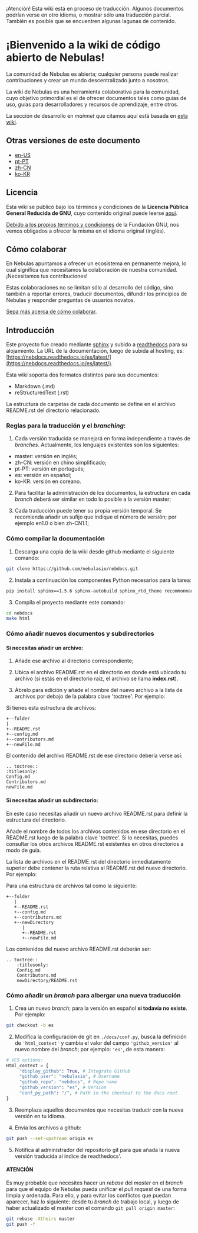 ¡Atención! Esta wiki está en proceso de traducción. Algunos documentos podrían verse en otro idioma, o mostrar sólo una traducción parcial. También es posible que se encuentren algunas lagunas de contenido.

# ¡Bienvenido a la wiki de código abierto de Nebulas!

La comunidad de Nebulas es abierta; cualquier persona puede realizar contribuciones y crear un mundo descentralizado junto a nosotros.

La wiki de Nebulas es una herramienta colaborativa para la comunidad, cuyo objetivo primordial es el de ofrecer documentos tales como guías de uso, guías para desarrolladores y recursos de aprendizaje, entre otros.

La sección de desarrollo en _mainnet_ que citamos aquí está basada en [esta wiki](https://github.com/nebulasio/wiki).

## Otras versiones de este documento

* [en-US](https://github.com/nebulasio/nebdocs)
* [pt-PT](https://github.com/nebulasio/nebdocs/tree/pt-PT)
* [zh-CN](https://github.com/nebulasio/nebdocs/tree/zh-CN)
* [ko-KR](https://github.com/nebulasio/nebdocs/tree/ko-KR)

## Licencia

Esta wiki se publicó bajo los términos y condiciones de la **Licencia Pública General Reducida de GNU**, cuyo contenido original puede leerse [aquí](https://github.com/nebulasio/nebdocs/tree/es/LICENSE).

[Debido a los propios términos y condiciones](https://www.gnu.org/licenses/translations.es.html) de la Fundación GNU, nos vemos obligados a ofrecer la misma en el idioma original (inglés).

## Cómo colaborar

En Nebulas apuntamos a ofrecer un ecosistema en permanente mejora, lo cual significa que necesitamos la colaboración de nuestra comunidad. ¡Necesitamos tus contribuciones!

Estas colaboraciones no se limitan sólo al desarrollo del código, sino también a reportar errores, traducir documentos, difundir los principios de Nebulas y responder preguntas de usuarios novatos.

[Sepa más acerca de cómo colaborar](https://wiki.nebulas.io/es/latest/how-to-contribute.html).

## Introducción

Este proyecto fue creado mediante [sphinx](http://www.sphinx-doc.org/en/master/) y subido a [readthedocs](https://readthedocs.org/) para su alojamiento. La URL de la documentación, luego de subida al hosting, es: [https://nebdocs.readthedocs.io/es/latest/](https://nebdocs.readthedocs.io/es/latest/).

Esta wiki soporta dos formatos distintos para sus documentos:

* Markdown (.md)
* reStructuredText (.rst)

La estructura de carpetas de cada documento se define en el archivo README.rst del directorio relacionado.

### Reglas para la traducción y el _branching_:
1) Cada versión traducida se manejará en forma independiente a través de _branches_. Actualmente, los lenguajes existentes son los siguientes:

* master: versión en inglés;
* zh-CN: versión en chino simplificado;
* pt-PT: versión en portugués;
* es: versión en español;
* ko-KR: versión en coreano.

2) Para facilitar la administración de los documentos, la estructura en cada _branch_ deberá ser similar en todo lo posible a la versión master;

3) Cada traducción puede tener su propia versión temporal. Se recomienda añadir un sufijo que indique el número de versión; por ejemplo en1.0 o bien zh-CN1.1;

### Cómo compilar la documentación

1) Descarga una copia de la wiki desde github mediante el siguiente comando:

```bash
git clone https://github.com/nebulasio/nebdocs.git
```

2) Instala a continuación los componentes Python necesarios para la tarea:

```bash
pip install sphinx==1.5.6 sphinx-autobuild sphinx_rtd_theme recommonmark
```

3) Compila el proyecto mediante este comando:

```bash
cd nebdocs
make html
```

### Cómo añadir nuevos documentos y subdirectorios

#### Si necesitas añadir un archivo:

1) Añade ese archivo al directorio correspondiente;

2) Ubica el archivo README.rst en el directorio en donde está ubicado tu archivo (si estás en el directorio raíz, el archivo se llama **index.rst**).

3) Ábrelo para edición y añade el nombre del nuevo archivo a la lista de archivos por debajo de la palabra clave 'toctree'. Por ejemplo:

Si tienes esta estructura de archivos:

    +--folder
    |
    +--README.rst
    +--config.md
    +--contributors.md
    +--newFile.md

El contenido del archivo README.rst de ese directorio debería verse así:

    .. toctree::
    :titlesonly:
    Config.md
    Contributors.md
    newFile.md

#### Si necesitas añadir un subdirectorio:

En este caso necesitas añadir un nuevo archivo README.rst para definir la estructura del directorio.

Añade el nombre de todos los archivos contenidos en ese directorio en el README.rst luego de la palabra clave 'toctree'. Si lo necesitas, puedes consultar los otros archivos README.rst existentes en otros directorios a modo de guía.

La lista de archivos en el README.rst del directorio inmediatamente superior debe contener la ruta relativa al README.rst del nuevo directorio. Por ejemplo:

Para una estructura de archivos tal como la siguiente:


    +--folder
       |
       +--README.rst
       +--config.md
       +--contributors.md
       +--newDirectory
          |
          +--README.rst
          +--newFile.md

Los contenidos del nuevo archivo README.rst deberán ser:

    .. toctree::
        :titlesonly:
        Config.md
        Contributors.md
        newDirectory/README.rst

### Cómo añadir un _branch_ para albergar una nueva traducción

1) Crea un nuevo _branch_; para la versión en español **si todavía no existe**. Por ejemplo:

```bash
git checkout -b es
```

2) Modifica la configuración de git en ```./docs/conf.py```, busca la definición de ```'html_context'```  y cambia el valor del campo ```'github_version'``` al nuevo nombre del _branch_; por ejemplo: ```'es'```, de esta manera:

```python
# VCS options:
Html_context = {
     "display_github": True, # Integrate GitHub
     "github_user": "nebulasio", # Username
     "github_repo": "nebdocs", # Repo name
     "github_version": "es", # Version
     "conf_py_path": "/", # Path in the checkout to the docs root
}
```

3) Reemplaza aquellos documentos que necesitas traducir con la nueva versión en tu idioma.

4) Envía los archivos a github:

```bash
git push --set-upstream origin es
```

5) Notifica al administrador del repositorio git para que añada la nueva versión traducida al índice de readthedocs'.

#### ATENCIÓN

Es muy probable que necesites hacer un _rebase_ del _master_ en el _branch_ para que el equipo de Nebulas pueda unificar el _pull request_ de una forma limpia y ordenada. Para ello, y para evitar los conflictos que puedan aparecer, haz lo siguiente: desde tu _branch_ de trabajo local, y luego de haber actualizado el master con el comando ```git pull origin master```:

```bash
git rebase -Xtheirs master
git push -f
```